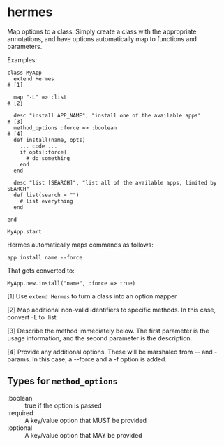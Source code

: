 hermes
======

Map options to a class. Simply create a class with the appropriate annotations, and have options automatically map
to functions and parameters.

Examples:

    class MyApp
      extend Hermes                                                           # [1]
      
      map "-L" => :list                                                       # [2]
      
      desc "install APP_NAME", "install one of the available apps"            # [3]
      method_options :force => :boolean                                       # [4]
      def install(name, opts)
        ... code ...
        if opts[:force]
          # do something
        end
      end
      
      desc "list [SEARCH]", "list all of the available apps, limited by SEARCH"
      def list(search = "")
        # list everything
      end
      
    end
    
    MyApp.start
    
Hermes automatically maps commands as follows:

    app install name --force
    
That gets converted to:

    MyApp.new.install("name", :force => true)
  
[1] Use `extend Hermes` to turn a class into an option mapper

[2] Map additional non-valid identifiers to specific methods. In this case,
    convert -L to :list
    
[3] Describe the method immediately below. The first parameter is the usage information,
    and the second parameter is the description.
    
[4] Provide any additional options. These will be marshaled from -- and - params.
    In this case, a --force and a -f option is added.
    
Types for `method_options`
--------------------------

<dl>
  <dt>:boolean</dt>
  <dd>true if the option is passed</dd>
  <dt>:required</dt>
  <dd>A key/value option that MUST be provided</dd>
  <dt>:optional</dt>
  <dd>A key/value option that MAY be provided</dd>
</dl>